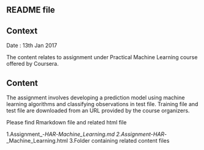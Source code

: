 README file
------------
Context
-------
Date : 13th Jan 2017

The content relates to assignment under Practical Machine Learning course offered by Coursera.

Content
-------
The assignment involves developing a prediction model using machine learning algorithms and classifying observations in test file. Training file and test file are downloaded from an URL provided by the course organizers.
 
Please find Rmarkdown file and related html file

1.Assignment_-_HAR_-_Machine_Learning.md
2.Assignment_-_HAR_-_Machine_Learning.html
3.Folder containing related content files 
